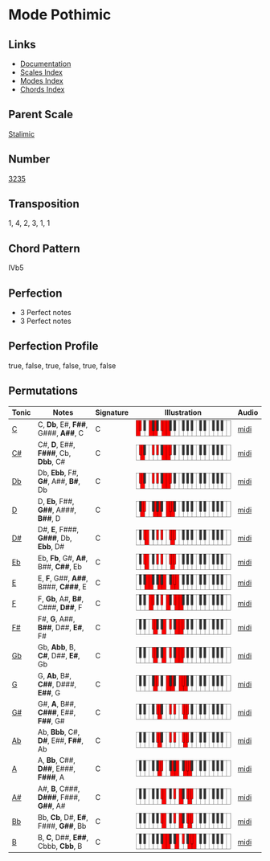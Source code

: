 # Mode Pothimic

## Links

- [Documentation](README.md)
- [Scales Index](Scales.md)
- [Modes Index](Modes.md)
- [Chords Index](Chords.md)

## Parent Scale

[Stalimic](ScaleStalimic.md)

## Number

[3235](https://ianring.com/musictheory/scales/3235)

## Transposition

1, 4, 2, 3, 1, 1

## Chord Pattern

IVb5

## Perfection

- 3 Perfect notes
- 3 Perfect notes

## Perfection Profile

true, false, true, false, true, false

## Permutations

| Tonic | Notes | Signature | Illustration | Audio |
|-------|-------|-----------|--------------|-------|
| [C](ModeCNaturalPothimic.md) | C, **Db**, E#, **F##**, G###, **A##**, C | C | ![CNaturalPothimic](ModeCNaturalPothimic.png) | [midi](https://github.com/edipermadi/music/blob/main/docs/ModeCNaturalPothimic.mid?raw=true) |
| [C#](ModeCSharpPothimic.md) | C#, **D**, E##, **F###**, Cb, **Dbb**, C# | C | ![CSharpPothimic](ModeCSharpPothimic.png) | [midi](https://github.com/edipermadi/music/blob/main/docs/ModeCSharpPothimic.mid?raw=true) |
| [Db](ModeDFlatPothimic.md) | Db, **Ebb**, F#, **G#**, A##, **B#**, Db | C | ![DFlatPothimic](ModeDFlatPothimic.png) | [midi](https://github.com/edipermadi/music/blob/main/docs/ModeDFlatPothimic.mid?raw=true) |
| [D](ModeDNaturalPothimic.md) | D, **Eb**, F##, **G##**, A###, **B##**, D | C | ![DNaturalPothimic](ModeDNaturalPothimic.png) | [midi](https://github.com/edipermadi/music/blob/main/docs/ModeDNaturalPothimic.mid?raw=true) |
| [D#](ModeDSharpPothimic.md) | D#, **E**, F###, **G###**, Db, **Ebb**, D# | C | ![DSharpPothimic](ModeDSharpPothimic.png) | [midi](https://github.com/edipermadi/music/blob/main/docs/ModeDSharpPothimic.mid?raw=true) |
| [Eb](ModeEFlatPothimic.md) | Eb, **Fb**, G#, **A#**, B##, **C##**, Eb | C | ![EFlatPothimic](ModeEFlatPothimic.png) | [midi](https://github.com/edipermadi/music/blob/main/docs/ModeEFlatPothimic.mid?raw=true) |
| [E](ModeENaturalPothimic.md) | E, **F**, G##, **A##**, B###, **C###**, E | C | ![ENaturalPothimic](ModeENaturalPothimic.png) | [midi](https://github.com/edipermadi/music/blob/main/docs/ModeENaturalPothimic.mid?raw=true) |
| [F](ModeFNaturalPothimic.md) | F, **Gb**, A#, **B#**, C###, **D##**, F | C | ![FNaturalPothimic](ModeFNaturalPothimic.png) | [midi](https://github.com/edipermadi/music/blob/main/docs/ModeFNaturalPothimic.mid?raw=true) |
| [F#](ModeFSharpPothimic.md) | F#, **G**, A##, **B##**, D##, **E#**, F# | C | ![FSharpPothimic](ModeFSharpPothimic.png) | [midi](https://github.com/edipermadi/music/blob/main/docs/ModeFSharpPothimic.mid?raw=true) |
| [Gb](ModeGFlatPothimic.md) | Gb, **Abb**, B, **C#**, D##, **E#**, Gb | C | ![GFlatPothimic](ModeGFlatPothimic.png) | [midi](https://github.com/edipermadi/music/blob/main/docs/ModeGFlatPothimic.mid?raw=true) |
| [G](ModeGNaturalPothimic.md) | G, **Ab**, B#, **C##**, D###, **E##**, G | C | ![GNaturalPothimic](ModeGNaturalPothimic.png) | [midi](https://github.com/edipermadi/music/blob/main/docs/ModeGNaturalPothimic.mid?raw=true) |
| [G#](ModeGSharpPothimic.md) | G#, **A**, B##, **C###**, E##, **F##**, G# | C | ![GSharpPothimic](ModeGSharpPothimic.png) | [midi](https://github.com/edipermadi/music/blob/main/docs/ModeGSharpPothimic.mid?raw=true) |
| [Ab](ModeAFlatPothimic.md) | Ab, **Bbb**, C#, **D#**, E##, **F##**, Ab | C | ![AFlatPothimic](ModeAFlatPothimic.png) | [midi](https://github.com/edipermadi/music/blob/main/docs/ModeAFlatPothimic.mid?raw=true) |
| [A](ModeANaturalPothimic.md) | A, **Bb**, C##, **D##**, E###, **F###**, A | C | ![ANaturalPothimic](ModeANaturalPothimic.png) | [midi](https://github.com/edipermadi/music/blob/main/docs/ModeANaturalPothimic.mid?raw=true) |
| [A#](ModeASharpPothimic.md) | A#, **B**, C###, **D###**, F###, **G##**, A# | C | ![ASharpPothimic](ModeASharpPothimic.png) | [midi](https://github.com/edipermadi/music/blob/main/docs/ModeASharpPothimic.mid?raw=true) |
| [Bb](ModeBFlatPothimic.md) | Bb, **Cb**, D#, **E#**, F###, **G##**, Bb | C | ![BFlatPothimic](ModeBFlatPothimic.png) | [midi](https://github.com/edipermadi/music/blob/main/docs/ModeBFlatPothimic.mid?raw=true) |
| [B](ModeBNaturalPothimic.md) | B, **C**, D##, **E##**, Cbbb, **Cbb**, B | C | ![BNaturalPothimic](ModeBNaturalPothimic.png) | [midi](https://github.com/edipermadi/music/blob/main/docs/ModeBNaturalPothimic.mid?raw=true) |
